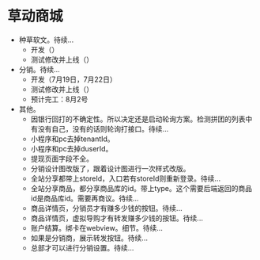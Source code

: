 # 草动商城
* 种草软文。待续...
    - 开发（）
    - 测试修改并上线（）
* 分销。待续...
    - 开发（7月19日，7月22日）
    - 测试修改并上线（）
    - 预计完工：8月2号
* 其他。
    - 因银行回打的不确定性。所以决定还是启动轮询方案。检测拼团的列表中有没有自己，没有的话则轮询打接口。待续...
    - 小程序和pc去掉tenantId。
    - 小程序和pc去掉duserId。
    - 提现页面字段不全。
    - 分销设计图改版了，跟着设计图进行一次样式改版。
    - 全站分享都带上storeId，入口若有storeId则重新登录。待续...
    - 全站分享商品，都分享商品库的id。带上type。这个需要后端返回的商品id是商品库id。需要再商议。待续...
    - 商品详情页，分销员才有赚多少钱的按钮。待续...
    - 商品详情页，虚拟导购才有转发赚多少钱的按钮。待续...
    - 账户结算。绑卡在webview。细节。待续...
    - 如果是分销商，展示转发按钮。待续...
    - 总部才可以进行分销设置。待续...
    
